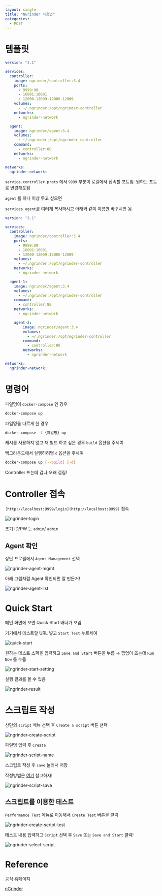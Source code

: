 ```yaml
---
layout: single
title: "NGrinder 사용법"
categories:
  - POST
---
```


# 템플릿

```yaml
version: "3.1"

services:
  controller:
    image: ngrinder/controller:3.4
    ports:
      - 9999:80
      - 16001:16001
      - 12000-12009:12000-12009
    volumes:
      - ~/.ngrinder:/opt/ngrinder-controller
    networks:
      - ngrinder-network

  agent:
    image: ngrinder/agent:3.4
    volumes:
      - ~/.ngrinder:/opt/ngrinder-controller
    command:
      - controller:80
    networks:
      - ngrinder-network

networks:
  ngrinder-network:
```

`service.controller.prots` 에서 `9999` 부분이 로컬에서 접속할 포트임. 원하는 포트로 변경해도됨

`agent` 를 하나 이상 두고 싶으면

`services.agent`를 여러개 복사하시고 아래와 같이 이름만 바꾸시면 됨

```yaml
version: "3.1"

services:
  controller:
    image: ngrinder/controller:3.4
    ports:
      - 9999:80
      - 16001:16001
      - 12000-12009:12000-12009
    volumes:
      - ~/.ngrinder:/opt/ngrinder-controller
    networks:
      - ngrinder-network

  agent-1:
    image: ngrinder/agent:3.4
    volumes:
      - ~/.ngrinder:/opt/ngrinder-controller
    command:
      - controller:80
    networks:
      - ngrinder-network

	agent-2:
	    image: ngrinder/agent:3.4
	    volumes:
	      - ~/.ngrinder:/opt/ngrinder-controller
	    command:
	      - controller:80
	    networks:
	      - ngrinder-network

networks:
  ngrinder-network:
```

# 명령어

파일명이 `docker-compose` 인 경우

```bash
docker-compose up
```

파일명을 다르게 한 경우

```bash
docker-compose -f {파일명} up
```

캐시를 사용하지 않고 재 빌드 하고 싶은 경우 `build` 옵션을 주세여

백그라운드에서 실행하려명 `d` 옵션을 주세여

```bash
docker-compose up [--build] [-d]
```

Controller 뜨는데 겁나 오래 걸림!

# Controller 접속

`[http://localhost:9999/login](http://localhost:9999)` 접속

![ngrinder-login](/assets/images/draft/class101-posts/ngrinder-login.png)

초기 ID/PW 는 `admin`/ `admin` 

## Agent 확인

상단 프로필에서 `Agent Management` 선택

![ngrinder-agent-mgmt](/assets/images/draft/class101-posts/ngrinder-agent-mgmt.png)

아래 그림처럼 Agent 확인되면 잘 만든거!

![ngrinder-agent-list](/assets/images/draft/class101-posts/ngrinder-agent-list.png)

# Quick Start

메인 화면에 보면 Quick Start 배너가 보임

거기에서 테스트할 URL 넣고 `Start Test` 누르세여

![quick-start](/assets/images/draft/class101-posts/ngrinder-quick-start.png)

원하는 테스트 스펙을 입력하고 `Save and Start` 버튼을 누름 → 팝업이 뜨는데 `Run Now` 를 누름

![ngrinder-start-setting](/assets/images/draft/class101-posts/ngrinder-start-setting.png)

실행 결과를 볼 수 있음

![ngrinder-result](/assets/images/draft/class101-posts/ngrinder-result.png)

# 스크립트 작성

상단의 `script` 메뉴 선택 후 `Create a script` 버튼 선택

![ngrinder-create-script](/assets/images/draft/class101-posts/ngrinder-create-script.png)

파일명 입력 후 `Create`

![ngrinder-script-name](/assets/images/draft/class101-posts/ngrinder-script-name.png)

스크립트 작성 후 `save` 눌러서 저장

작성방법은 [여기](https://brownbears.tistory.com/27?category=168280) 참고하자!

![ngrinder-script-save](/assets/images/draft/class101-posts/ngrinder-script-save.png)

## 스크립트를 이용한 테스트

`Performance Test` 메뉴로 이동해서 `Create Test` 버튼을 클릭

![ngrinder-create-script-test](/assets/images/draft/class101-posts/ngrinder-create-script-test.png)

테스트 내용 입력하고 `Script` 선택 후 `Save` 또는 `Save and Start` 클릭!

![ngrinder-select-script](/assets/images/draft/class101-posts/ngrinder-select-script.png)

# Reference

공식 홈페이지

[nGrinder](http://naver.github.io/ngrinder/)
